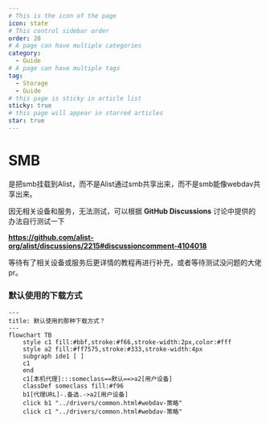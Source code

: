 ```yaml
---
# This is the icon of the page
icon: state
# This control sidebar order
order: 28
# A page can have multiple categories
category:
  - Guide
# A page can have multiple tags
tag:
  - Storage
  - Guide
# this page is sticky in article list
sticky: true
# this page will appear in starred articles
star: true
---
```

# SMB



是把smb挂载到Alist，而不是Alist通过smb共享出来，而不是smb能像webdav共享出来。



因无相关设备和服务，无法测试，可以根据 **GitHub Discussions** 讨论中提供的办法自行测试一下

**https://github.com/alist-org/alist/discussions/2215#discussioncomment-4104018**



等待有了相关设备或服务后更详情的教程再进行补充，或者等待测试没问题的大佬pr。



### 默认使用的下载方式


```mermaid
---
title: 默认使用的那种下载方式？
---
flowchart TB
    style c1 fill:#bbf,stroke:#f66,stroke-width:2px,color:#fff
    style a2 fill:#ff7575,stroke:#333,stroke-width:4px
    subgraph ide1 [ ]
    c1
    end
    c1[本机代理]:::someclass==默认==>a2[用户设备]
    classDef someclass fill:#f96
    b1[代理URL]-.备选.->a2[用户设备]
    click b1 "../drivers/common.html#webdav-策略"
    click c1 "../drivers/common.html#webdav-策略"
```
